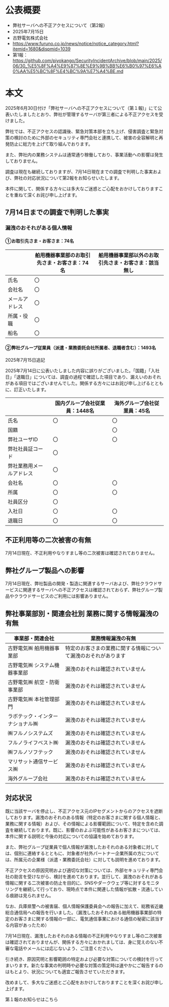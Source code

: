 # 公表概要
- 弊社サーバへの不正アクセスについて（第2報）
- 2025年7月15日
- 古野電気株式会社
- https://www.furuno.co.jp/news/notice/notice_category.html?itemid=1680&dispmid=1039
- 第1報：https://github.com/piyokango/SecurityIncidentArchive/blob/main/2025/06/30_%E5%8F%A4%E9%87%8E%E9%9B%BB%E6%B0%97%E6%A0%AA%E5%BC%8F%E4%BC%9A%E7%A4%BE.md

# 本文
2025年6月30日付け「弊社サーバへの不正アクセスについて（第１報)」にて公表いたしましたとおり、弊社が管理するサーバが第三者による不正アクセスを受けました。

弊社では、不正アクセスの認識後、緊急対策本部を立ち上げ、侵害調査と緊急対策の検討のために外部のセキュリティ専門会社と連携して、被害の全容解明と再発防止に総力を上げて取り組んでおります。

また、弊社内の業務システムは通常通り稼働しており、事業活動への影響は発生しておりません。

調査は現在も継続しておりますが、7月14日現在までの調査で判明した事実および、弊社の対応状況について第2報をお知らせいたします。

本件に関して、関係する方々には多大なご迷惑とご心配をおかけしておりますことを重ねて深くお詫び申し上げます。

## 7月14日までの調査で判明した事実
### 漏洩のおそれがある個人情報
#### ①お取引先さま・お客さま：74名
| |舶用機器事業部のお取引先さま・お客さま：74名|舶用機器事業部以外のお取引先さま・お客さま：該当無し|
|---|---|---|
|氏名|〇| |	
|会社名|〇|	|
|メールアドレス|〇|	|
|所属・役職|〇|	|
|船名|〇|	|

#### ②弊社グループ従業員（派遣・業務委託会社所属者、退職者含む）：1493名
2025年7月15日追記

2025年7月14日に公表いたしました内容に誤りがございました。「国籍」「入社日」「退職日」については、調査の過程で確認した項目であり、漏えいのおそれがある項目ではございませんでした。関係する方々にはお詫び申し上げるとともに、訂正いたします。

| |国内グループ会社従業員：1448名|海外グループ会社従業員：45名|
|---|---|---|
|氏名|	〇|	〇|
|国籍|		|〇|
|弊社ユーザID|	〇|	〇|
|弊社社員証コード|	〇|	|
|弊社業務用メールアドレス|	〇| |	
|会社名|	〇|	〇|
|所属	|〇|	〇|
|社員区分|	〇|	|
|入社日	|〇|	〇|
|退職日|	〇|	〇|

## 不正利用等の二次被害の有無
7月14日現在、不正利用やなりすまし等の二次被害は確認されておりません。

## 弊社グループ製品への影響
7月14日現在、弊社製品の開発・製造に関連するサーバおよび、弊社クラウドサービスに関連するサーバへの不正アクセスは確認されておらず、弊社グループ製品やクラウドサービスのご利用には影響ありません。

## 弊社事業部別・関連会社別 業務に関する情報漏洩の有無
|事業部・関連会社|業務情報漏洩の有無|
|---|---|
|古野電気㈱ 舶用機器事業部|	特定のお客さまの業務に関する情報について漏洩のおそれがあります|
|古野電気㈱ システム機器事業部|	漏洩のおそれは確認されていません|
|古野電気㈱ 航空・防衛事業部|	漏洩のおそれは確認されていません|
古野電気㈱ 本社管理部門	|漏洩のおそれは確認されていません|
|ラボテック・インターナショナル㈱	|漏洩のおそれは確認されていません|
|㈱フルノシステムズ|	漏洩のおそれは確認されていません|
|フルノライフベスト㈱	|漏洩のおそれは確認されていません|
|㈱フルノソフテック	|漏洩のおそれは確認されていません|
|マリサット通信サービス㈱	|漏洩のおそれは確認されていません|
|海外グループ会社|漏洩のおそれは確認されていません|

## 対応状況
既に当該サーバを停止し、不正アクセス元のIPセグメントからのアクセスを遮断しております。漏洩のおそれのある情報（特定のお客さまに関する個人情報と、業務に関する情報）および、その情報による影響範囲について、特定を含めた調査を継続しております。既に、影響のおよぶ可能性があるお客さまについては、本件に関する説明と今後の対応についての協議を始めております。

また、弊社グループ従業員で個人情報が漏洩したおそれのある対象者に対しては、個別に連絡するとともに、対象者が社外パートナー企業所属の方については、所属元の企業様（派遣・業務委託会社）に対しても説明を進めております。

不正アクセスの原因究明および適切な対策については、外部セキュリティ専門会社の助言を受けながら、検討を進めております。並行して、漏洩のおそれがある情報に関する二次被害の防止を目的に、SNSやダークウェブ等に対するモニタリングを継続して行っており、現時点で本件に関連した情報が拡散・流通している痕跡は見られません。

なお、兵庫県警への被害届、個人情報保護委員会への報告に加えて、総務省近畿総合通信局への報告を行いました。（漏洩したおそれのある舶用機器事業部の特定のお客さまに関する情報の一部に、電気通信事業における通信の秘密に該当する内容があったため）

7月14日現在、漏洩したおそれのある情報の不正利用やなりすまし等の二次被害は確認されておりませんが、関係する方々におかれましては、身に覚えのない不審な電話やメールには応じないよう、ご注意ください。

引き続き、原因究明と影響範囲の特定および必要な対策についての検討を行ってまいります。新たな事実の判明時や必要な対策の策定時は速やかにご報告するのはもとより、状況についても適宜ご報告させていただきます。

改めまして、多大なご迷惑とご心配をおかけしておりますことを深くお詫び申し上げます。

第１報のお知らせはこちら
